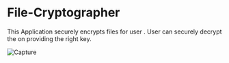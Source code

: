# File-Cryptographer
This Application securely  encrypts  files for user .
User can securely decrypt the on providing the right key.

![Capture](https://user-images.githubusercontent.com/45932883/74079939-181d9b80-4a64-11ea-9065-665761002230.PNG)
